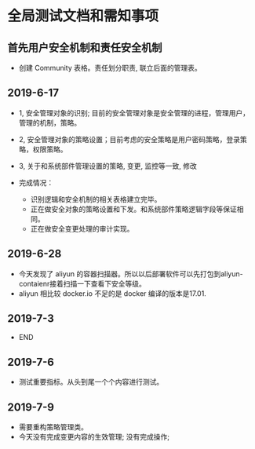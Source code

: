 # 全局测试文档和需知事项



## 首先用户安全机制和责任安全机制

- 创建 Community 表格。责任划分职责, 联立后面的管理表。



## 2019-6-17
- 1, 安全管理对象的识别; 目前的安全管理对象是安全管理的进程，管理用户，管理的机制，策略。
- 2, 安全管理对象的策略设置；目前考虑的安全策略是用户密码策略，登录策略，权限策略。
- 3, 关于和系统部件管理设置的策略, 变更, 监控等一致, 修改

- 完成情况：
  - 识别逻辑和安全机制的相关表格建立完毕。
  - 正在做安全对象的策略设置和下发。和系统部件策略逻辑字段等保证相同。
  - 正在做安全变更处理的审计实现。
  
## 2019-6-28
- 今天发现了 aliyun 的容器扫描器。所以以后部署软件可以先打包到aliyun-contaienr接着扫描一下查看下安全等级。
- aliyun 相比较 docker.io 不足的是 docker 编译的版本是17.01.


## 2019-7-3
- END

## 2019-7-6
- 测试重要指标。从头到尾一个个内容进行测试。

## 2019-7-9
- 需要重构策略管理类。
- 今天没有完成变更内容的生效管理; 没有完成操作;
